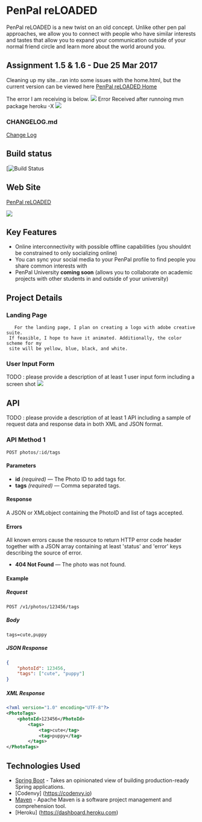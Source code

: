# PenPal reLOADED

PenPal reLOADED is a new twist on an old concept. Unlike other pen pal approaches, we allow you to connect with people who have similar interests and tastes that allow you to expand your communication outside of your normal friend circle and learn more about the world around you. 


## Assignment 1.5 & 1.6 - Due 25 Mar 2017
Cleaning up my site...ran into some issues with the home.html, but the current version can be viewed here
[PenPal reLOADED Home](https://codenvy.io/36891_node12.codenvy.io/api/project/file/full-stack-web-J-StephanieRose/src/main/resources/templates/home.html?token=machine1cv16lbm0td7r7gxt830s2hw4mqqeaty3hdns7oiw0zokancy104iq8tlxsimg9oblhlg9p96xcbby8l2uqxo2qe8nkstrzba3dubloa4693u00bm66zs10xz1k26n8v)

The error I am receiving is below. 
![](https://pitt-my.sharepoint.com/personal/jsr67_pitt_edu/_layouts/15/guestaccess.aspx?docid=10f691e97ea3f4914b7e04c442f159072&authkey=AUBtkJzZyfSF5JJ9olKyBoI)
Error Received after runnoing mvn package heroku -X
![](https://pitt-my.sharepoint.com/personal/jsr67_pitt_edu/_layouts/15/guestaccess.aspx?docid=15c0bedda4a8f4dc3bcb7a93876c0f258&authkey=AcrFtZpetlh4wyRWG2MgS30)
### CHANGELOG.md
[Change Log](https://github.com/infsci2560sp17/full-stack-web-J-StephanieRose/blob/master/CHANGELOG.md)


## Build status

[![Build Status](https://travis-ci.org/infsci2560sp17/full-stack-web-J-StephanieRose.svg?branch=master)


## Web Site

[PenPal reLOADED](https://full-stack-web-j-stephanierose.herokuapp.com/)

![](https://pitt-my.sharepoint.com/personal/jsr67_pitt_edu/_layouts/15/guestaccess.aspx?docid=12fe8d2bd2e724d609bb803e0ae8933b9&authkey=AXPv4NkNzacK0Jh0vBon1Tk)


## Key Features

* Online interconnectivity with possible offline capabilities (you shouldnt be constrained to only socializing online)
* You can sync your social media to your PenPal profile to find people you share common interests with
* PenPal University **coming soon** (allows you to collaborate on academic projects with other students in and outside of your university)

## Project Details

### Landing Page

       For the landing page, I plan on creating a logo with adobe creative suite.
     If feasible, I hope to have it animated. Additionally, the color scheme for my 
     site will be yellow, blue, black, and white. 
       

### User Input Form

TODO : please provide a description of at least 1 user input form including a screen shot ![](https://.../image.jpg)

## API

TODO : please provide a description of at least 1 API including a sample of request data and response data in both XML and JSON format.

### API Method 1

    POST photos/:id/tags

#### Parameters

- **id** _(required)_ — The Photo ID to add tags for.
- **tags** _(required)_ — Comma separated tags.

#### Response

A JSON or XMLobject containing the PhotoID and list of tags accepted.

#### Errors

All known errors cause the resource to return HTTP error code header together with a JSON array containing at least 'status' and 'error' keys describing the source of error.

- **404 Not Found** — The photo was not found.

#### Example

##### Request

    POST /v1/photos/123456/tags

##### Body

    tags=cute,puppy


##### JSON Response

```json
{
    "photoId": 123456,
    "tags": ["cute", "puppy"]
}
```

##### XML Response

```xml
<?xml version="1.0" encoding="UTF-8"?>
<PhotoTags>
    <photoId>123456</PhotoId>
        <tags>
            <tag>cute</tag>
            <tag>puppy</tag>
        </tags>
</PhotoTags>
```

## Technologies Used

- [Spring Boot](https://projects.spring.io/spring-boot/) - Takes an opinionated view of building production-ready Spring applications.
- [Codenvy] (https://codenvy.io)
- [Maven](https://maven.apache.org/) - Apache Maven is a software project management and comprehension tool.
- [Heroku] (https://dashboard.heroku.com)
